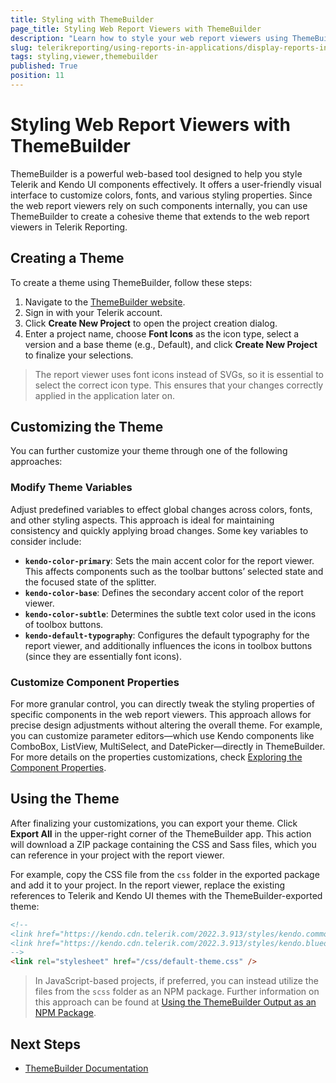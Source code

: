 ```yaml
---
title: Styling with ThemeBuilder
page_title: Styling Web Report Viewers with ThemeBuilder
description: "Learn how to style your web report viewers using ThemeBuilder, a tool  created by Progress Telerik and designed for customizing Telerik and Kendo UI components."
slug: telerikreporting/using-reports-in-applications/display-reports-in-applications/web-application/styling-with-themebuilder
tags: styling,viewer,themebuilder
published: True
position: 11
---
```


# Styling Web Report Viewers with ThemeBuilder

ThemeBuilder is a powerful web-based tool designed to help you style Telerik and Kendo UI components effectively. It offers a user-friendly visual interface to customize colors, fonts, and various styling properties. Since the web report viewers rely on such components internally, you can use ThemeBuilder to create a cohesive theme that extends to the web report viewers in Telerik Reporting.

## Creating a Theme

To create a theme using ThemeBuilder, follow these steps:

1. Navigate to the [ThemeBuilder website](https://themebuilderapp.telerik.com/).
1. Sign in with your Telerik account.
1. Click **Create New Project** to open the project creation dialog.
1. Enter a project name, choose **Font Icons** as the icon type, select a version and a base theme (e.g., Default), and click **Create New Project** to finalize your selections.

> The report viewer uses font icons instead of SVGs, so it is essential to select the correct icon type. This ensures that your changes correctly applied in the application later on.

## Customizing the Theme

You can further customize your theme through one of the following approaches:

### Modify Theme Variables

Adjust predefined variables to effect global changes across colors, fonts, and other styling aspects. This approach is ideal for maintaining consistency and quickly applying broad changes. Some key variables to consider include:

- **`kendo-color-primary`**: Sets the main accent color for the report viewer. This affects components such as the toolbar buttons’ selected state and the focused state of the splitter.
- **`kendo-color-base`**: Defines the secondary accent color of the report viewer.
- **`kendo-color-subtle`**: Determines the subtle text color used in the icons of toolbox buttons.
- **`kendo-default-typography`**: Configures the default typography for the report viewer, and additionally influences the icons in toolbox buttons (since they are essentially font icons).

### Customize Component Properties

For more granular control, you can directly tweak the styling properties of specific components in the web report viewers. This approach allows for precise design adjustments without altering the overall theme. For example, you can customize parameter editors—which use Kendo components like ComboBox, ListView, MultiSelect, and DatePicker—directly in ThemeBuilder. For more details on the properties customizations, check [Exploring the Component Properties](https://docs.telerik.com/themebuilder/building-visual-styles/component-properties).

## Using the Theme

After finalizing your customizations, you can export your theme. Click **Export All** in the upper-right corner of the ThemeBuilder app. This action will download a ZIP package containing the CSS and Sass files, which you can reference in your project with the report viewer. 

For example, copy the CSS file from the `css` folder in the exported package and add it to your project. In the report viewer, replace the existing references to Telerik and Kendo UI themes with the ThemeBuilder-exported theme:

```html
<!--
<link href="https://kendo.cdn.telerik.com/2022.3.913/styles/kendo.common.min.css" rel="stylesheet" />
<link href="https://kendo.cdn.telerik.com/2022.3.913/styles/kendo.blueopal.min.css" rel="stylesheet" />
-->
<link rel="stylesheet" href="/css/default-theme.css" />
```

> In JavaScript-based projects, if preferred, you can instead utilize the files from the `scss` folder as an NPM package. Further information on this approach can be found at [Using the ThemeBuilder Output as an NPM Package](https://docs.telerik.com/themebuilder/using-exported-styles/exported-package#using-the-themebuilder-output-as-an-npm-package).

## Next Steps
- [ThemeBuilder Documentation](https://docs.telerik.com/themebuilder/)